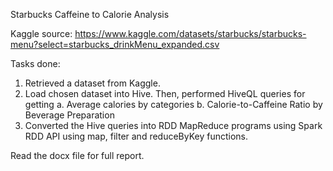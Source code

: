 Starbucks Caffeine to Calorie Analysis

Kaggle source: https://www.kaggle.com/datasets/starbucks/starbucks-menu?select=starbucks_drinkMenu_expanded.csv

Tasks done:

1. Retrieved a dataset from Kaggle.
2. Load chosen dataset into Hive. Then, performed HiveQL queries for getting
   a. Average calories by categories
   b. Calorie-to-Caffeine Ratio by Beverage Preparation
3. Converted the Hive queries into RDD MapReduce programs using Spark RDD API using map, filter and reduceByKey functions.

Read the docx file for full report.
